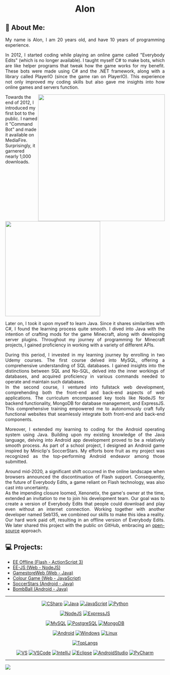 <h1 align="center">Alon</h1>

## 🪪 About Me:

<p align="justify">My name is Alon, I am 20 years old, and have 10 years of programming experience.</p>

<p align="justify">In 2012, I started coding while playing an online game called "Everybody Edits" (which is no longer available). I taught myself C# to make bots, which are like helper programs that tweak how the game works for my benefit. These bots were made using C# and the .NET framework, along with a library called PlayerIO (since the game ran on PlayerIO). This experience not only improved my coding skills but also gave me insights into how online games and servers function.</p>

<p>
  <img width="400px" align="right" src="https://i.imgur.com/V5eF52Z.png">
  Towards the end of 2012, I introduced my first bot to the public. I named it "Command Bot" and made it available on MediaFire. Surprisingly, it garnered nearly 1,000 downloads.
  <br />
  <br />
  <img width="300px" src="https://i.imgur.com/MHrWs5L.png">
  <br clear="right" />
</p>

<p align="justify">Later on, I took it upon myself to learn Java. Since it shares similarities with C#, I found the learning process quite smooth. I dived into Java with the intention of crafting mods for the game Minecraft, along with developing server plugins. Throughout my journey of programming for Minecraft projects, I gained proficiency in working with a variety of different APIs.</p>

<p align="justify">During this period, I invested in my learning journey by enrolling in two Udemy courses. The first course delved into MySQL, offering a comprehensive understanding of SQL databases. I gained insights into the distinctions between SQL and No-SQL, delved into the inner workings of databases, and acquired proficiency in various commands needed to operate and maintain such databases.
<br/>
In the second course, I ventured into fullstack web development, comprehending both the front-end and back-end aspects of web applications. The curriculum encompassed key tools like NodeJS for backend functionality, MongoDB for database management, and ExpressJS. This comprehensive training empowered me to autonomously craft fully functional websites that seamlessly integrate both front-end and back-end components.</p>

<p align="justify">Moreover, I extended my learning to coding for the Android operating system using Java. Building upon my existing knowledge of the Java language, delving into Android app development proved to be a relatively smooth process. As part of a school project, I designed an Android game inspired by Miniclip's SoccerStars. My efforts bore fruit as my project was recognized as the top-performing Android endeavor among those submitted.</p>

<p align="justify">Around mid-2020, a significant shift occurred in the online landscape when browsers announced the discontinuation of Flash support. Consequently, the future of Everybody Edits, a game reliant on Flash technology, was also cast into uncertainty. 
<br>
As the impending closure loomed, Xenonetix, the game's owner at the time, extended an invitation to me to join his development team. Our goal was to create a version of Everybody Edits that people could download and play even without an internet connection. Working together with another developer named Seb135, we combined our skills to make this idea a reality. Our hard work paid off, resulting in an offline version of Everybody Edits. We later shared this project with the public on GitHub, embracing an <a href="https://github.com/Seb-135/ee-offline">open-source</a> approach.</p>

## 💻 Projects:
* [EE Offline (Flash - ActionScript 3)](https://github.com/Seb-135/ee-offline)
* [EE-JS (Web - NodeJS)](https://github.com/TheLuciferX/EE-JS)
* [GamestoreWeb (Web - Java)](https://github.com/TheLuciferX/GamestoreWeb)
* [Colour Game (Web - JavaScript)](https://github.com/TheLuciferX/Web-Colour-Game)
* [SoccerStars (Android - Java)](https://github.com/TheLuciferX/SoccerStars)
* [BombBall (Android - Java)](https://github.com/TheLuciferX/BombBall)

-------------

<p align="center">
  <a href="#" target="_blank"><img alt="CSharp" src="https://img.shields.io/badge/C%23-239120?style=for-the-badge&logo=c-sharp&logoColor=white"></a>
  <a href="#" target="_blank"><img alt="Java" src="https://img.shields.io/badge/Java-ED8B00?style=for-the-badge&logo=openjdk&logoColor=white"></a>
  <a href="#" target="_blank"><img alt="JavaScript" src="https://img.shields.io/badge/JavaScript-323330?style=for-the-badge&logo=javascript&logoColor=F7DF1E"></a>
  <a href="#" target="_blank"><img alt="Python" src="https://img.shields.io/badge/Python-14354C?style=for-the-badge&logo=python&logoColor=white"></a>
</p>

<p align="center">
  <a href="#" target="_blank"><img alt="NodeJS" src="https://img.shields.io/badge/Node.js-43853D?style=for-the-badge&logo=node.js&logoColor=white"></a>
  <a href="#" target="_blank"><img alt="ExpressJS" src="https://img.shields.io/badge/Express.js-404D59?style=for-the-badge"></a>
</p>

<p align="center">
  <a href="#" target="_blank"><img alt="MySQL" src="https://img.shields.io/badge/MySQL-00000F?style=for-the-badge&logo=mysql&logoColor=white"></a>
  <a href="#" target="_blank"><img alt="PostgreSQL" src="https://img.shields.io/badge/PostgreSQL-316192?style=for-the-badge&logo=postgresql&logoColor=white"></a>
  <a href="#" target="_blank"><img alt="MongoDB" src="https://img.shields.io/badge/MongoDB-4EA94B?style=for-the-badge&logo=mongodb&logoColor=white"></a>
</p>

<p align="center">
  <a href="#" target="_blank"><img alt="Android" src="https://img.shields.io/badge/Android-3DDC84?style=for-the-badge&logo=android&logoColor=white"></a>
  <a href="#" target="_blank"><img alt="Windows" src="https://img.shields.io/badge/Windows-0078D6?style=for-the-badge&logo=windows&logoColor=white"></a>
  <a href="#" target="_blank"><img alt="Linux" src="https://img.shields.io/badge/Linux-FCC624?style=for-the-badge&logo=linux&logoColor=black"></a>
</p>

<p align="center">
  <a href="#" target="_blank"><img alt="TopLangs" src="https://github-readme-stats-git-masterrstaa-rickstaa.vercel.app/api/top-langs/?username=TheLuciferX&layout=donut&theme=github_dark"></a>
</p>

<p align="center">
  <a href="#" target="_blank"><img alt="VS" src="https://img.shields.io/badge/Visual_Studio-5C2D91?style=for-the-badge&logo=visual%20studio&logoColor=white"></a>
  <a href="#" target="_blank"><img alt="VSCode" src="https://img.shields.io/badge/Visual_Studio_Code-0078D4?style=for-the-badge&logo=visual%20studio%20code&logoColor=white"></a>
  <a href="#" target="_blank"><img alt="IntelliJ" src="https://img.shields.io/badge/IntelliJ_IDEA-000000.svg?style=for-the-badge&logo=intellij-idea&logoColor=white"></a>
  <a href="#" target="_blank"><img alt="Eclipse" src="https://img.shields.io/badge/Eclipse-2C2255?style=for-the-badge&logo=eclipse&logoColor=white"></a>
  <a href="#" target="_blank"><img alt="AndroidStudio" src="https://img.shields.io/badge/Android_Studio-3DDC84?style=for-the-badge&logo=android-studio&logoColor=white"></a>
  <a href="#" target="_blank"><img alt="PyCharm" src="https://img.shields.io/badge/PyCharm-000000.svg?&style=for-the-badge&logo=PyCharm&logoColor=white"></a>
</p>

-------------------
![](https://komarev.com/ghpvc/?username=TheLuciferX&label=Profile+Views&style=plastic&color=brightgreen)

<!--
**TheLuciferX/TheLuciferX** is a ✨ _special_ ✨ repository because its `README.md` (this file) appears on your GitHub profile.

Here are some ideas to get you started:

- 🔭 I’m currently working on ...
- 🌱 I’m currently learning ...
- 👯 I’m looking to collaborate on ...
- 🤔 I’m looking for help with ...
- 💬 Ask me about ...
- 📫 How to reach me: ...
- 😄 Pronouns: ...
- ⚡ Fun fact: ...
-->
